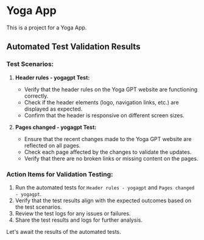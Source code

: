 # Yoga App

This is a project for a Yoga App. 

## Automated Test Validation Results

### Test Scenarios:

1. **Header rules - yogagpt Test:**
   - Verify that the header rules on the Yoga GPT website are functioning correctly.
   - Check if the header elements (logo, navigation links, etc.) are displayed as expected.
   - Confirm that the header is responsive on different screen sizes.
   
2. **Pages changed - yogagpt Test:**
   - Ensure that the recent changes made to the Yoga GPT website are reflected on all pages.
   - Check each page affected by the changes to validate the updates.
   - Verify that there are no broken links or missing content on the pages.

### Action Items for Validation Testing:

1. Run the automated tests for `Header rules - yogagpt` and `Pages changed - yogagpt`.
2. Verify that the test results align with the expected outcomes based on the test scenarios.
3. Review the test logs for any issues or failures.
4. Share the test results and logs for further analysis.

Let's await the results of the automated tests.